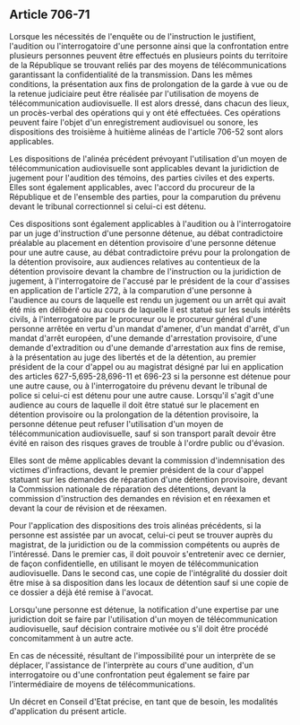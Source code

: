 Article 706-71
----
Lorsque les nécessités de l'enquête ou de l'instruction le justifient,
l'audition ou l'interrogatoire d'une personne ainsi que la confrontation entre
plusieurs personnes peuvent être effectués en plusieurs points du territoire de
la République se trouvant reliés par des moyens de télécommunications
garantissant la confidentialité de la transmission. Dans les mêmes conditions,
la présentation aux fins de prolongation de la garde à vue ou de la retenue
judiciaire peut être réalisée par l'utilisation de moyens de télécommunication
audiovisuelle. Il est alors dressé, dans chacun des lieux, un procès-verbal des
opérations qui y ont été effectuées. Ces opérations peuvent faire l'objet d'un
enregistrement audiovisuel ou sonore, les dispositions des troisième à huitième
alinéas de l'article 706-52 sont alors applicables.

Les dispositions de l'alinéa précédent prévoyant l'utilisation d'un moyen de
télécommunication audiovisuelle sont applicables devant la juridiction de
jugement pour l'audition des témoins, des parties civiles et des experts. Elles
sont également applicables, avec l'accord du procureur de la République et de
l'ensemble des parties, pour la comparution du prévenu devant le tribunal
correctionnel si celui-ci est détenu.

Ces dispositions sont également applicables à l'audition ou à l'interrogatoire
par un juge d'instruction d'une personne détenue, au débat contradictoire
préalable au placement en détention provisoire d'une personne détenue pour une
autre cause, au débat contradictoire prévu pour la prolongation de la détention
provisoire, aux audiences relatives au contentieux de la détention provisoire
devant la chambre de l'instruction ou la juridiction de jugement, à
l'interrogatoire de l'accusé par le président de la cour d'assises en
application de l'article 272, à la comparution d'une personne à l'audience au
cours de laquelle est rendu un jugement ou un arrêt qui avait été mis en
délibéré ou au cours de laquelle il est statué sur les seuls intérêts civils, à
l'interrogatoire par le procureur ou le procureur général d'une personne arrêtée
en vertu d'un mandat d'amener, d'un mandat d'arrêt, d'un mandat d'arrêt
européen, d'une demande d'arrestation provisoire, d'une demande d'extradition ou
d'une demande d'arrestation aux fins de remise, à la présentation au juge des
libertés et de la détention, au premier président de la cour d'appel ou au
magistrat désigné par lui en application des articles 627-5,695-28,696-11 et
696-23 si la personne est détenue pour une autre cause, ou à l'interrogatoire du
prévenu devant le tribunal de police si celui-ci est détenu pour une autre
cause. Lorsqu'il s'agit d'une audience au cours de laquelle il doit être statué
sur le placement en détention provisoire ou la prolongation de la détention
provisoire, la personne détenue peut refuser l'utilisation d'un moyen de
télécommunication audiovisuelle, sauf si son transport paraît devoir être évité
en raison des risques graves de trouble à l'ordre public ou d'évasion.

Elles sont de même applicables devant la commission d'indemnisation des victimes
d'infractions, devant le premier président de la cour d'appel statuant sur les
demandes de réparation d'une détention provisoire, devant la Commission
nationale de réparation des détentions, devant la commission d'instruction des
demandes en révision et en réexamen et devant la cour de révision et de
réexamen.

Pour l'application des dispositions des trois alinéas précédents, si la personne
est assistée par un avocat, celui-ci peut se trouver auprès du magistrat, de la
juridiction ou de la commission compétents ou auprès de l'intéressé. Dans le
premier cas, il doit pouvoir s'entretenir avec ce dernier, de façon
confidentielle, en utilisant le moyen de télécommunication audiovisuelle. Dans
le second cas, une copie de l'intégralité du dossier doit être mise à sa
disposition dans les locaux de détention sauf si une copie de ce dossier a déjà
été remise à l'avocat.

Lorsqu'une personne est détenue, la notification d'une expertise par une
juridiction doit se faire par l'utilisation d'un moyen de télécommunication
audiovisuelle, sauf décision contraire motivée ou s'il doit être procédé
concomitamment à un autre acte.

En cas de nécessité, résultant de l'impossibilité pour un interprète de se
déplacer, l'assistance de l'interprète au cours d'une audition, d'un
interrogatoire ou d'une confrontation peut également se faire par
l'intermédiaire de moyens de télécommunications.

Un décret en Conseil d'Etat précise, en tant que de besoin, les modalités
d'application du présent article.
